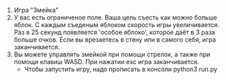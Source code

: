 1. Игра "Змейка"
2. У вас есть ограниченое поле. Ваша цель съесть как можно больше яблок. С каждым съеденым яблоком скорость игры увеличивается. Раз в 25 секунд появляется 'особое яблоко', которое даёт в 3 раза больше очков. Если вы врезаетесь в стену или в самого себя, игра заканчивается.
3. Вы можете управлять змейкой при помощи стрелок, а также при помощи клавиш WASD. При нажатии esc игра заканчивается. 
    * Чтобы запустить игру, надо прописать в консоли python3 run.py
